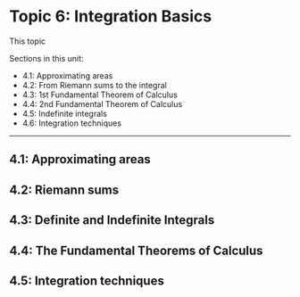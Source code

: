 # Topic 6: Integration Basics

This topic 

Sections in this unit: 
- 4.1: Approximating areas
- 4.2: From Riemann sums to the integral
- 4.3: 1st Fundamental Theorem of Calculus
- 4.4: 2nd Fundamental Theorem of Calculus
- 4.5: Indefinite integrals
- 4.6: Integration techniques

---
## 4.1: Approximating areas

## 4.2: Riemann sums

## 4.3: Definite and Indefinite Integrals

## 4.4: The Fundamental Theorems of Calculus

## 4.5: Integration techniques
